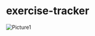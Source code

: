 # exercise-tracker

![Picture1](https://github.com/sophchl/exercise-tracker/blob/master/documentation/pic1.jpgraw=true)
